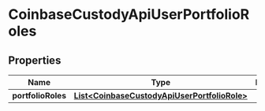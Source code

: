
# CoinbaseCustodyApiUserPortfolioRoles

## Properties
Name | Type | Description | Notes
------------ | ------------- | ------------- | -------------
**portfolioRoles** | [**List&lt;CoinbaseCustodyApiUserPortfolioRole&gt;**](CoinbaseCustodyApiUserPortfolioRole.md) |  |  [optional]



